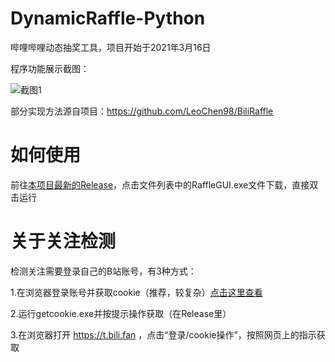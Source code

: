 # DynamicRaffle-Python
哔哩哔哩动态抽奖工具，项目开始于2021年3月16日

程序功能展示截图：

![截图1](https://user-images.githubusercontent.com/75879378/112116751-90f29f00-8bf5-11eb-897f-ae66a179df97.png)

部分实现方法源自项目：https://github.com/LeoChen98/BiliRaffle

# 如何使用

前往[本项目最新的Release](https://github.com/shoyu3/DynamicRaffle-Python/releases/latest)，点击文件列表中的RaffleGUI.exe文件下载，直接双击运行

# 关于关注检测

检测关注需要登录自己的B站账号，有3种方式：

1.在浏览器登录账号并获取cookie（推荐，较复杂）[点击这里查看](https://github.com/shoyu3/bilifanswithmail/blob/main/AboutCookies-old.md)

2.运行getcookie.exe并按提示操作获取（在Release里）

3.在浏览器打开 https://t.bili.fan ，点击“登录/cookie操作”，按照网页上的指示获取
